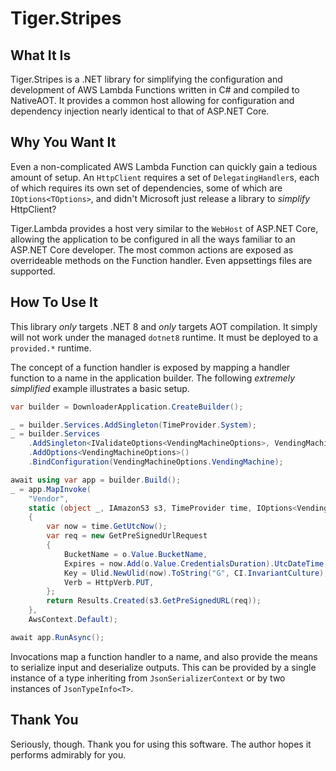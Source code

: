 # Tiger.Stripes

## What It Is

Tiger.Stripes is a .NET library for simplifying the configuration and development of AWS Lambda Functions written in C# and compiled to NativeAOT. It provides a common host allowing for configuration and dependency injection nearly identical to that of ASP.NET Core.

## Why You Want It

Even a non-complicated AWS Lambda Function can quickly gain a tedious amount of setup.
An `HttpClient` requires a set of `DelegatingHandler`s,
each of which requires its own set of dependencies,
some of which are `IOptions<TOptions>`,
and didn't Microsoft just release a library to _simplify_ HttpClient?

Tiger.Lambda provides a host very similar to the `WebHost` of ASP.NET Core,
allowing the application to be configured in all the ways familiar to an ASP.NET Core developer.
The most common actions are exposed as overrideable methods on the Function handler.
Even appsettings files are supported.

## How To Use It

This library _only_ targets .NET 8 and _only_ targets AOT compilation.
It simply will not work under the managed `dotnet8` runtime.
It must be deployed to a `provided.*` runtime.

The concept of a function handler is exposed by mapping a handler function to a name in the application builder.
The following _extremely simplified_ example illustrates a basic setup.

```csharp
var builder = DownloaderApplication.CreateBuilder();

_ = builder.Services.AddSingleton(TimeProvider.System);
_ = builder.Services
    .AddSingleton<IValidateOptions<VendingMachineOptions>, VendingMachineOptions.Validator>()
    .AddOptions<VendingMachineOptions>()
    .BindConfiguration(VendingMachineOptions.VendingMachine);

await using var app = builder.Build();
_ = app.MapInvoke(
    "Vendor",
    static (object _, IAmazonS3 s3, TimeProvider time, IOptions<VendingMachineOptions> o) =>
    {
        var now = time.GetUtcNow();
        var req = new GetPreSignedUrlRequest
        {
            BucketName = o.Value.BucketName,
            Expires = now.Add(o.Value.CredentialsDuration).UtcDateTime,
            Key = Ulid.NewUlid(now).ToString("G", CI.InvariantCulture),
            Verb = HttpVerb.PUT,
        };
        return Results.Created(s3.GetPreSignedURL(req));
    },
    AwsContext.Default);

await app.RunAsync();
```

Invocations map a function handler to a name, and also provide the means to serialize input and deserialize outputs.
This can be provided by a single instance of a type inheriting from `JsonSerializerContext` or by two instances of `JsonTypeInfo<T>`.

## Thank You

Seriously, though. Thank you for using this software. The author hopes it performs admirably for you.
